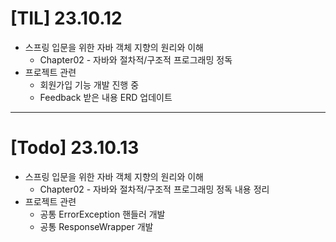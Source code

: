 # [TIL] 23.10.12

* 스프링 입문을 위한 자바 객체 지향의 원리와 이해
  * Chapter02 - 자바와 절차적/구조적 프로그래밍 정독
* 프로젝트 관련
  * 회원가입 기능 개발 진행 중 
  * Feedback 받은 내용 ERD 업데이트
---

# [Todo] 23.10.13
* 스프링 입문을 위한 자바 객체 지향의 원리와 이해
  * Chapter02 - 자바와 절차적/구조적 프로그래밍 정독 내용 정리
* 프로젝트 관련
  * 공통 ErrorException 핸들러 개발
  * 공통 ResponseWrapper 개발